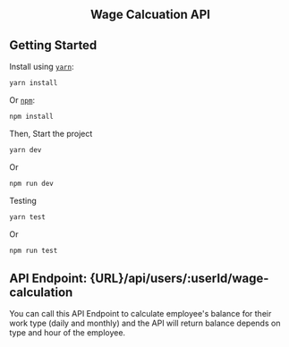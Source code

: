 <h2 align="center">Wage Calcuation API</h2>

## Getting Started

Install using [`yarn`](https://yarnpkg.com/):

```bash
yarn install
```

Or [`npm`](https://www.npmjs.com/):

```bash
npm install
```

Then, Start the project

```bash
yarn dev
```

Or

```bash
npm run dev
```

Testing

```bash
yarn test
```

Or

```bash
npm run test
```

## API Endpoint: {URL}/api/users/:userId/wage-calculation

You can call this API Endpoint to calculate employee's balance for their work type (daily and monthly) and the API will return balance depends on type and hour of the employee.
